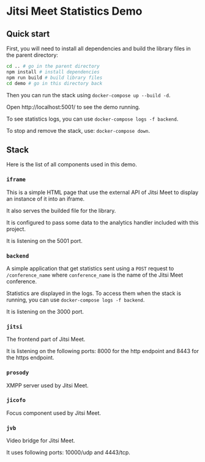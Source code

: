 # Jitsi Meet Statistics Demo

## Quick start

First, you will need to install all dependencies and build the library files in the parent directory:

```sh
cd .. # go in the parent directory
npm install # install dependencies
npm run build # build library files
cd demo # go in this directory back
```

Then you can run the stack using `docker-compose up --build -d`.

Open http://localhost:5001/ to see the demo running.

To see statistics logs, you can use `docker-compose logs -f backend`.

To stop and remove the stack, use: `docker-compose down`.

## Stack

Here is the list of all components used in this demo.

### `iframe`

This is a simple HTML page that use the external API of Jitsi Meet to display an instance of it into an iframe.

It also serves the builded file for the library.

It is configured to pass some data to the analytics handler included with this project.

It is listening on the 5001 port.

### `backend`

A simple application that get statistics sent using a `POST` request to `/conference_name` where `conference_name` is the name of the Jitsi Meet conference.

Statistics are displayed in the logs.
To access them when the stack is running, you can use `docker-compose logs -f backend`.

It is listening on the 3000 port.

### `jitsi`

The frontend part of Jitsi Meet.

It is listening on the following ports: 8000 for the http endpoint and 8443 for the https endpoint.

### `prosody`

XMPP server used by Jitsi Meet.

### `jicofo`

Focus component used by Jitsi Meet.

### `jvb`

Video bridge for Jitsi Meet.

It uses following ports: 10000/udp and 4443/tcp.
